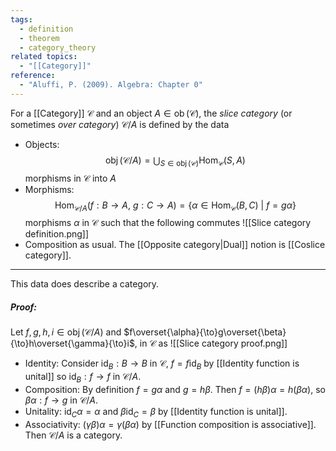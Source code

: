 ```yaml
---
tags:
  - definition
  - theorem
  - category_theory
related topics:
  - "[[Category]]"
reference:
  - "Aluffi, P. (2009). Algebra: Chapter 0"
---
```

For a [[Category]] $\mathcal{C}$ and an object $A\in \operatorname{ob}(\mathcal{C})$, the _slice category_ (or sometimes _over category_) $\mathcal{C}/A$ is defined by the data
- Objects:
	$$\displaystyle\operatorname{obj}(\mathcal{C}/A) = \bigcup_{S\in\operatorname{obj}(\mathcal{C})} \operatorname{Hom}_\mathcal{C}(S, A)$$
	morphisms in $\mathcal{C}$ into $A$ 
- Morphisms:
	$$\operatorname{Hom}_{\mathcal{C}/A}(f : B \to A,\ g: C \to A) = \{\alpha \in \operatorname{Hom}_{\mathcal{C}}(B, C)\ |\ f = g\alpha\}$$
	morphisms $\alpha$ in $\mathcal{C}$ such that the following commutes
	![[Slice category definition.png]]
- Composition as usual.
The [[Opposite category|Dual]] notion is [[Coslice category]].
---
This data does describe a category.
##### Proof:
Let $f,g,h,i\in\operatorname{obj}(\mathcal{C}/A)$ and $f\overset{\alpha}{\to}g\overset{\beta}{\to}h\overset{\gamma}{\to}i$, in $\mathcal{C}$ as
![[Slice category proof.png]]
- Identity:
	Consider $\operatorname{id}_B: B\to B$ in $\mathcal{C}$, $f=f\operatorname{id}_B$ by [[Identity function is unital]] so $\operatorname{id}_B:f\to f$ in $\mathcal{C}/A$.
- Composition:
	By definition $f=g\alpha$ and $g=h\beta$. Then $f=(h\beta)\alpha=h(\beta\alpha)$, so $\beta\alpha:f\to g$ in $\mathcal{C}/A$.
- Unitality:
	$\operatorname{id}_C \alpha = \alpha$ and $\beta\operatorname{id}_C=\beta$ by [[Identity function is unital]].
- Associativity:
	$(\gamma\beta)\alpha = \gamma(\beta\alpha)$ by [[Function composition is associative]].
Then $\mathcal{C}/A$ is a category.